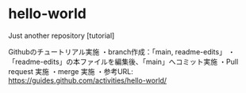 # hello-world
Just another repository [tutorial]

Githubのチュートリアル実施
・branch作成：「main, readme-edits」
・「readme-edits」の本ファイルを編集後、「main」へコミット実施
・Pull request 実施
・merge 実施
・参考URL: https://guides.github.com/activities/hello-world/
